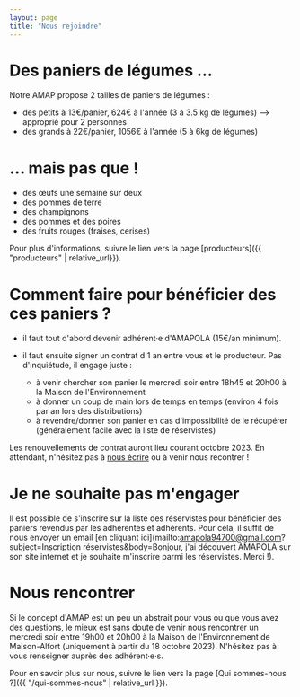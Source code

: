 ```yaml
---
layout: page
title: "Nous rejoindre"
---
```


# Des paniers de légumes ...

Notre AMAP propose 2 tailles de paniers de légumes :

- des petits à 13€/panier, 624€ à l'année (3 à 3.5 kg de légumes) --> approprié pour 2 personnes
- des grands à 22€/panier, 1056€ à l'année (5 à 6kg de légumes)

# ... mais pas que !

- des œufs une semaine sur deux
- des pommes de terre
- des champignons
- des pommes et des poires
- des fruits rouges (fraises, cerises)

Pour plus d'informations, suivre le lien vers la page [producteurs]({{ "producteurs" | relative_url}}).

# Comment faire pour bénéficier des ces paniers ?

- il faut tout d'abord devenir adhérent·e d'AMAPOLA (15€/an minimum).
- il faut ensuite signer un contrat d'1 an entre vous et le producteur. Pas d'inquiétude, il engage juste :

  - à venir chercher son panier le mercredi soir entre 18h45 et 20h00 à la Maison de l'Environnement
  - à donner un coup de main lors de temps en temps (environ 4 fois par an lors des distributions)
  - à revendre/donner son panier en cas d'impossibilité de le récupérer (généralement facile avec la liste de réservistes)

Les renouvellements de contrat auront lieu courant octobre 2023.
En attendant, n'hésitez pas à [nous écrire](mailto:amapola94700@gmail.com) ou à venir nous recontrer !

# Je ne souhaite pas m'engager

Il est possible de s'inscrire sur la liste des réservistes pour bénéficier des paniers revendus par les adhérentes et adhérents.
Pour cela, il suffit de nous envoyer un email [en cliquant ici](mailto:amapola94700@gmail.com?subject=Inscription réservistes&body=Bonjour, j'ai découvert AMAPOLA sur son site internet et je souhaite m'inscrire parmi les réservistes. Merci !).

# Nous rencontrer

Si le concept d'AMAP est un peu un abstrait pour vous ou que vous avez des questions, le mieux est sans doute de venir nous rencontrer un mercredi soir entre 19h00 et 20h00 à la Maison de l'Environnement de Maison-Alfort (uniquement à partir du 18 octobre 2023).
N'hésitez pas à vous renseigner auprès des adhérent·e·s.

Pour en savoir plus sur nous, suivre le lien vers la page [Qui sommes-nous ?]({{ "/qui-sommes-nous" | relative_url }}).
